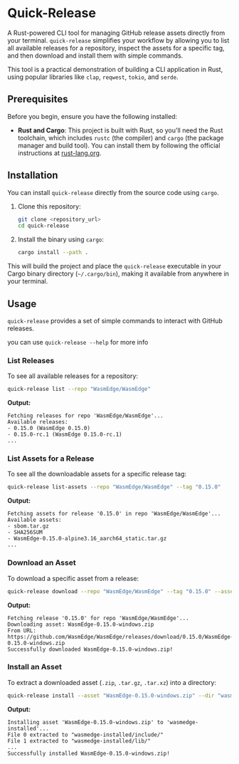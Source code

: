 # Quick-Release

A Rust-powered CLI tool for managing GitHub release assets directly from your terminal. `quick-release` simplifies your workflow by allowing you to list all available releases for a repository, inspect the assets for a specific tag, and then download and install them with simple commands.

This tool is a practical demonstration of building a CLI application in Rust, using popular libraries like `clap`, `reqwest`, `tokio`, and `serde`.

## Prerequisites

Before you begin, ensure you have the following installed:

-   **Rust and Cargo**: This project is built with Rust, so you'll need the Rust toolchain, which includes `rustc` (the compiler) and `cargo` (the package manager and build tool). You can install them by following the official instructions at [rust-lang.org](https://www.rust-lang.org/tools/install).

## Installation

You can install `quick-release` directly from the source code using `cargo`.

1.  Clone this repository:
    ```bash
    git clone <repository_url>
    cd quick-release
    ```
2.  Install the binary using `cargo`:
    ```bash
    cargo install --path .
    ```
This will build the project and place the `quick-release` executable in your Cargo binary directory (`~/.cargo/bin`), making it available from anywhere in your terminal.

## Usage

`quick-release` provides a set of simple commands to interact with GitHub releases.

you can use `quick-release --help` for more info

### List Releases

To see all available releases for a repository:
```bash
quick-release list --repo "WasmEdge/WasmEdge"
```
**Output:**
```
Fetching releases for repo 'WasmEdge/WasmEdge'...
Available releases:
- 0.15.0 (WasmEdge 0.15.0)
- 0.15.0-rc.1 (WasmEdge 0.15.0-rc.1)
...
```

### List Assets for a Release

To see all the downloadable assets for a specific release tag:
```bash
quick-release list-assets --repo "WasmEdge/WasmEdge" --tag "0.15.0"
```
**Output:**
```
Fetching assets for release '0.15.0' in repo 'WasmEdge/WasmEdge'...
Available assets:
- sbom.tar.gz
- SHA256SUM
- WasmEdge-0.15.0-alpine3.16_aarch64_static.tar.gz
...
```

### Download an Asset

To download a specific asset from a release:
```bash
quick-release download --repo "WasmEdge/WasmEdge" --tag "0.15.0" --asset "WasmEdge-0.15.0-windows.zip"
```
**Output:**
```
Fetching release '0.15.0' for repo 'WasmEdge/WasmEdge'...
Downloading asset: WasmEdge-0.15.0-windows.zip
From URL: https://github.com/WasmEdge/WasmEdge/releases/download/0.15.0/WasmEdge-0.15.0-windows.zip
Successfully downloaded WasmEdge-0.15.0-windows.zip!
```

### Install an Asset

To extract a downloaded asset (`.zip`, `.tar.gz`, `.tar.xz`) into a directory:
```bash
quick-release install --asset "WasmEdge-0.15.0-windows.zip" --dir "wasmedge-installed"
```
**Output:**
```
Installing asset 'WasmEdge-0.15.0-windows.zip' to 'wasmedge-installed'...
File 0 extracted to "wasmedge-installed/include/"
File 1 extracted to "wasmedge-installed/lib/"
...
Successfully installed WasmEdge-0.15.0-windows.zip!
```
